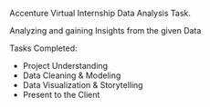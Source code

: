 Accenture Virtual Internship Data Analysis Task.

Analyzing and gaining Insights from the given Data


Tasks Completed:
  - Project Understanding
  - Data Cleaning & Modeling
  - Data Visualization & Storytelling
  - Present to the Client
